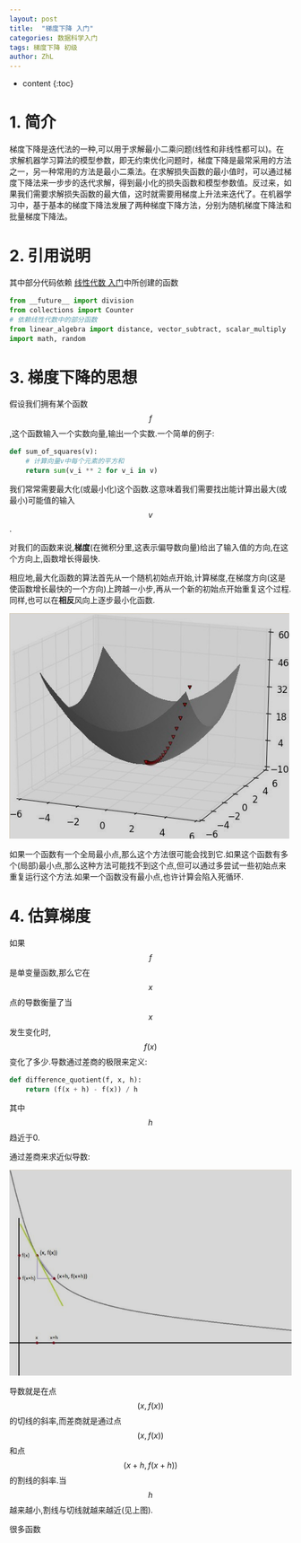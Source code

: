 ```yaml
---
layout: post
title:  "梯度下降 入门"
categories: 数据科学入门
tags: 梯度下降 初级
author: ZhL
---
```


* content
{:toc}

# 1. 简介

梯度下降是迭代法的一种,可以用于求解最小二乘问题(线性和非线性都可以)。在求解机器学习算法的模型参数，即无约束优化问题时，梯度下降是最常采用的方法之一，另一种常用的方法是最小二乘法。在求解损失函数的最小值时，可以通过梯度下降法来一步步的迭代求解，得到最小化的损失函数和模型参数值。反过来，如果我们需要求解损失函数的最大值，这时就需要用梯度上升法来迭代了。在机器学习中，基于基本的梯度下降法发展了两种梯度下降方法，分别为随机梯度下降法和批量梯度下降法。






# 2. 引用说明

其中部分代码依赖
[线性代数 入门](https://liuzhihan027.github.io/2018/08/14/linear_algebra_preliminary/ "线性代数 入门")中所创建的函数

```python
from __future__ import division
from collections import Counter
# 依赖线性代数中的部分函数
from linear_algebra import distance, vector_subtract, scalar_multiply
import math, random
```

# 3. 梯度下降的思想

假设我们拥有某个函数 
$$ f $$
,这个函数输入一个实数向量,输出一个实数.一个简单的例子:

```python
def sum_of_squares(v):
    # 计算向量v中每个元素的平方和
    return sum(v_i ** 2 for v_i in v)
```

我们常常需要最大化(或最小化)这个函数.这意味着我们需要找出能计算出最大(或最小)可能值的输入
$$ v $$
.

对我们的函数来说,**梯度**(在微积分里,这表示偏导数向量)给出了输入值的方向,在这个方向上,函数增长得最快.

相应地,最大化函数的算法首先从一个随机初始点开始,计算梯度,在梯度方向(这是使函数增长最快的一个方向)上跨越一小步,再从一个新的初始点开始重复这个过程.同样,也可以在**相反**风向上逐步最小化函数.

![image](https://github.com/liuzhihan027/liuzhihan027.github.io/raw/master/images-folder/2018-08-29-001.png)

如果一个函数有一个全局最小点,那么这个方法很可能会找到它.如果这个函数有多个(局部)最小点,那么这种方法可能找不到这个点,但可以通过多尝试一些初始点来重复运行这个方法.如果一个函数没有最小点,也许计算会陷入死循环.

# 4. 估算梯度

如果
$$ f $$
是单变量函数,那么它在
$$ x $$
点的导数衡量了当
$$ x $$
发生变化时,
$$ f(x) $$
变化了多少.导数通过差商的极限来定义:

```python
def difference_quotient(f, x, h):
    return (f(x + h) - f(x)) / h
```

其中
$$ h $$
趋近于0.

通过差商来求近似导数:

![image](https://github.com/liuzhihan027/liuzhihan027.github.io/raw/master/images-folder/2018-08-30-001.png)

导数就是在点
$$ (x, f(x)) $$
的切线的斜率,而差商就是通过点
$$ (x, f(x)) $$
和点
$$ (x+h,f(x+h)) $$
的割线的斜率.当
$$ h $$
越来越小,割线与切线就越来越近(见上图).

很多函数